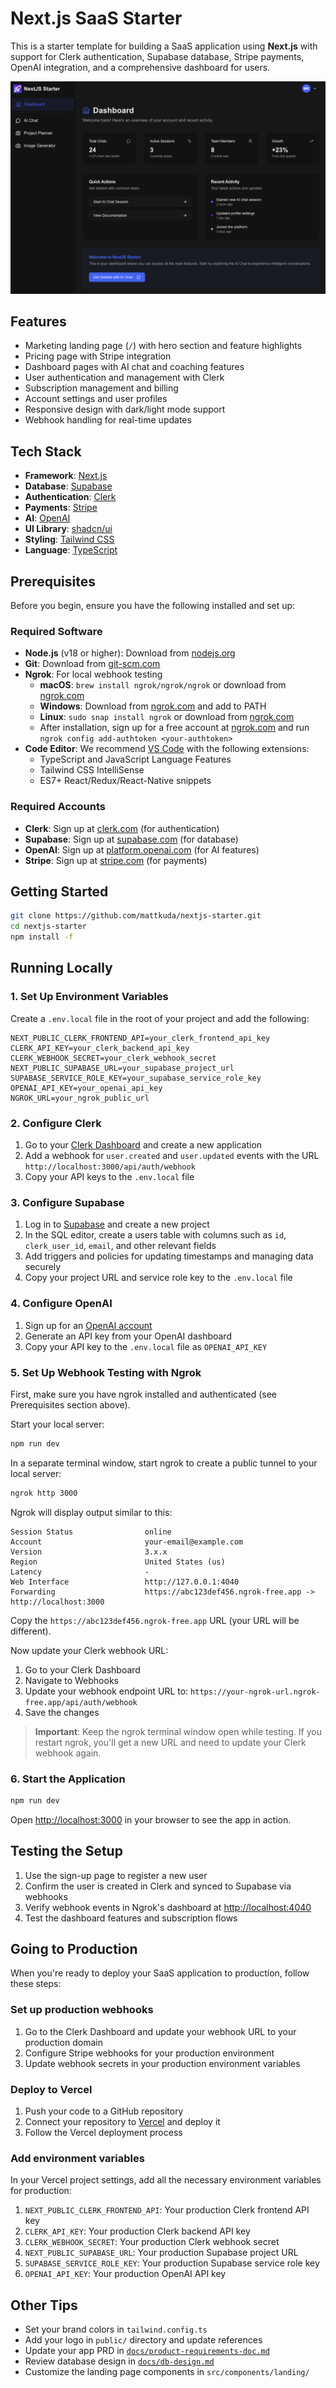 # Next.js SaaS Starter

This is a starter template for building a SaaS application using **Next.js** with support for Clerk authentication, Supabase database, Stripe payments, OpenAI integration, and a comprehensive dashboard for users.

![Dashboard Screenshot](public/dashboard-screenshot-dark.png)

## Features

- Marketing landing page (`/`) with hero section and feature highlights
- Pricing page with Stripe integration
- Dashboard pages with AI chat and coaching features
- User authentication and management with Clerk
- Subscription management and billing
- Account settings and user profiles
- Responsive design with dark/light mode support
- Webhook handling for real-time updates

## Tech Stack

- **Framework**: [Next.js](https://nextjs.org/)
- **Database**: [Supabase](https://supabase.com/)
- **Authentication**: [Clerk](https://clerk.com/)
- **Payments**: [Stripe](https://stripe.com/)
- **AI**: [OpenAI](https://openai.com/)
- **UI Library**: [shadcn/ui](https://ui.shadcn.com/)
- **Styling**: [Tailwind CSS](https://tailwindcss.com/)
- **Language**: [TypeScript](https://www.typescriptlang.org/)

## Prerequisites

Before you begin, ensure you have the following installed and set up:

### Required Software
- **Node.js** (v18 or higher): Download from [nodejs.org](https://nodejs.org/)
- **Git**: Download from [git-scm.com](https://git-scm.com/)
- **Ngrok**: For local webhook testing
  - **macOS**: `brew install ngrok/ngrok/ngrok` or download from [ngrok.com](https://ngrok.com/download)
  - **Windows**: Download from [ngrok.com](https://ngrok.com/download) and add to PATH
  - **Linux**: `sudo snap install ngrok` or download from [ngrok.com](https://ngrok.com/download)
  - After installation, sign up for a free account at [ngrok.com](https://ngrok.com/) and run `ngrok config add-authtoken <your-authtoken>`
- **Code Editor**: We recommend [VS Code](https://code.visualstudio.com/) with the following extensions:
  - TypeScript and JavaScript Language Features
  - Tailwind CSS IntelliSense
  - ES7+ React/Redux/React-Native snippets

### Required Accounts
- **Clerk**: Sign up at [clerk.com](https://clerk.com/) (for authentication)
- **Supabase**: Sign up at [supabase.com](https://supabase.com/) (for database)
- **OpenAI**: Sign up at [platform.openai.com](https://platform.openai.com/) (for AI features)
- **Stripe**: Sign up at [stripe.com](https://stripe.com/) (for payments)

## Getting Started

```bash
git clone https://github.com/mattkuda/nextjs-starter.git
cd nextjs-starter
npm install -f
```

## Running Locally

### 1. Set Up Environment Variables

Create a `.env.local` file in the root of your project and add the following:

```env
NEXT_PUBLIC_CLERK_FRONTEND_API=your_clerk_frontend_api_key
CLERK_API_KEY=your_clerk_backend_api_key
CLERK_WEBHOOK_SECRET=your_clerk_webhook_secret
NEXT_PUBLIC_SUPABASE_URL=your_supabase_project_url
SUPABASE_SERVICE_ROLE_KEY=your_supabase_service_role_key
OPENAI_API_KEY=your_openai_api_key
NGROK_URL=your_ngrok_public_url
```

### 2. Configure Clerk

1. Go to your [Clerk Dashboard](https://dashboard.clerk.com/) and create a new application
2. Add a webhook for `user.created` and `user.updated` events with the URL `http://localhost:3000/api/auth/webhook`
3. Copy your API keys to the `.env.local` file

### 3. Configure Supabase

1. Log in to [Supabase](https://supabase.com/) and create a new project
2. In the SQL editor, create a users table with columns such as `id`, `clerk_user_id`, `email`, and other relevant fields
3. Add triggers and policies for updating timestamps and managing data securely
4. Copy your project URL and service role key to the `.env.local` file

### 4. Configure OpenAI

1. Sign up for an [OpenAI account](https://platform.openai.com/)
2. Generate an API key from your OpenAI dashboard
3. Copy your API key to the `.env.local` file as `OPENAI_API_KEY`

### 5. Set Up Webhook Testing with Ngrok

First, make sure you have ngrok installed and authenticated (see Prerequisites section above).

Start your local server:

```bash
npm run dev
```

In a separate terminal window, start ngrok to create a public tunnel to your local server:

```bash
ngrok http 3000
```

Ngrok will display output similar to this:
```
Session Status                online
Account                       your-email@example.com
Version                       3.x.x
Region                        United States (us)
Latency                       -
Web Interface                 http://127.0.0.1:4040
Forwarding                    https://abc123def456.ngrok-free.app -> http://localhost:3000
```

Copy the `https://abc123def456.ngrok-free.app` URL (your URL will be different).

Now update your Clerk webhook URL:
1. Go to your Clerk Dashboard
2. Navigate to Webhooks
3. Update your webhook endpoint URL to: `https://your-ngrok-url.ngrok-free.app/api/auth/webhook`
4. Save the changes

> **Important**: Keep the ngrok terminal window open while testing. If you restart ngrok, you'll get a new URL and need to update your Clerk webhook again.

### 6. Start the Application

```bash
npm run dev
```

Open [http://localhost:3000](http://localhost:3000) in your browser to see the app in action.

## Testing the Setup

1. Use the sign-up page to register a new user
2. Confirm the user is created in Clerk and synced to Supabase via webhooks
3. Verify webhook events in Ngrok's dashboard at [http://localhost:4040](http://localhost:4040)
4. Test the dashboard features and subscription flows

## Going to Production

When you're ready to deploy your SaaS application to production, follow these steps:

### Set up production webhooks

1. Go to the Clerk Dashboard and update your webhook URL to your production domain
2. Configure Stripe webhooks for your production environment
3. Update webhook secrets in your production environment variables

### Deploy to Vercel

1. Push your code to a GitHub repository
2. Connect your repository to [Vercel](https://vercel.com/) and deploy it
3. Follow the Vercel deployment process

### Add environment variables

In your Vercel project settings, add all the necessary environment variables for production:

1. `NEXT_PUBLIC_CLERK_FRONTEND_API`: Your production Clerk frontend API key
2. `CLERK_API_KEY`: Your production Clerk backend API key  
3. `CLERK_WEBHOOK_SECRET`: Your production Clerk webhook secret
4. `NEXT_PUBLIC_SUPABASE_URL`: Your production Supabase project URL
5. `SUPABASE_SERVICE_ROLE_KEY`: Your production Supabase service role key
6. `OPENAI_API_KEY`: Your production OpenAI API key

## Other Tips

- Set your brand colors in `tailwind.config.ts`
- Add your logo in `public/` directory and update references
- Update your app PRD in [`docs/product-requirements-doc.md`](docs/product-requirements-doc.md)
- Review database design in [`docs/db-design.md`](docs/db-design.md)
- Customize the landing page components in `src/components/landing/`
